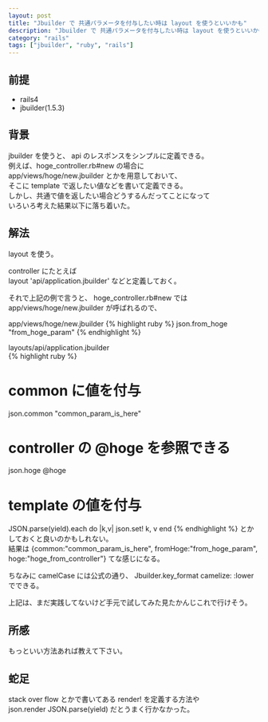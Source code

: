 ```yaml
---
layout: post
title: "Jbuilder で 共通パラメータを付与したい時は layout を使うといいかも"
description: "Jbuilder で 共通パラメータを付与したい時は layout を使うといいかも"
category: "rails"
tags: ["jbuilder", "ruby", "rails"]
---
```


## 前提
  - rails4
  - jbuilder(1.5.3)

## 背景
jbuilder を使うと、 api のレスポンスをシンプルに定義できる。  
例えば、hoge_controller.rb#new の場合に  
app/views/hoge/new.jbuilder とかを用意しておいて、  
そこに template で返したい値などを書いて定義できる。  
しかし、共通で値を返したい場合どうするんだってことになって  
いろいろ考えた結果以下に落ち着いた。  

## 解法
layout を使う。  
  
controller にたとえば  
layout 'api/application.jbuilder' 
などと定義しておく。  

それで上記の例で言うと、 hoge_controller.rb#new では  
app/views/hoge/new.jbuilder が呼ばれるので、  
  
app/views/hoge/new.jbuilder
{% highlight ruby %}
json.from_hoge "from_hoge_param"
{% endhighlight %}
  
layouts/api/application.jbuilder  
{% highlight ruby %}
# common に値を付与
json.common "common_param_is_here"
# controller の @hoge を参照できる
json.hoge @hoge
# template の値を付与
JSON.parse(yield).each do |k,v|
  json.set! k, v
end
{% endhighlight %}
とかしておくと良いのかもしれない。  
結果は
{common:"common_param_is_here", fromHoge:"from_hoge_param", hoge:"hoge_from_controller"}
てな感じになる。  
  
ちなみに camelCase には公式の通り、 Jbuilder.key_format camelize: :lower でできる。

上記は、まだ実践してないけど手元で試してみた見たかんじこれで行けそう。  

## 所感
もっといい方法あれば教えて下さい。  

## 蛇足
stack over flow とかで書いてある render! を定義する方法や  
json.render JSON.parse(yield)  だとうまく行かなかった。  

